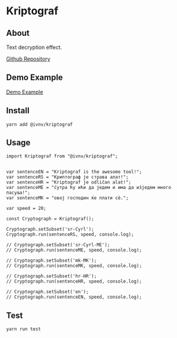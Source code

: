 # Kriptograf

## About

Text decryption effect.

[Github Repository](https://github.com/ivulovic/kriptograf)

## Demo Example

[Demo Example](https://ivn.rs/craft/kriptograf)

## Install

```
yarn add @ivnv/kriptograf
```

## Usage

```
import Kriptograf from "@ivnv/kriptograf";


var sentenceEN = "Kriptograf is the awesome tool!";
var sentenceRS = "Криптограф је страва алат!";
var sentenceHR = "Kriptograf je odličan alat!";
var sentenceME = "с́утра ћу ићи да једем и има да из́једем много пасуља!";
var sentenceMK = "oвој господин ќе плати сè.";

var speed = 20;

const Cryptograph = Kriptograf();

Cryptograph.setSubset('sr-Cyrl');
Cryptograph.run(sentenceRS, speed, console.log);

// Cryptograph.setSubset('sr-Cyrl-ME');
// Cryptograph.run(sentenceME, speed, console.log);

// Cryptograph.setSubset('mk-MK');
// Cryptograph.run(sentenceMK, speed, console.log);

// Cryptograph.setSubset('hr-HR');
// Cryptograph.run(sentenceHR, speed, console.log);

// Cryptograph.setSubset('en');
// Cryptograph.run(sentenceEN, speed, console.log);

```

## Test

```
yarn run test
```

